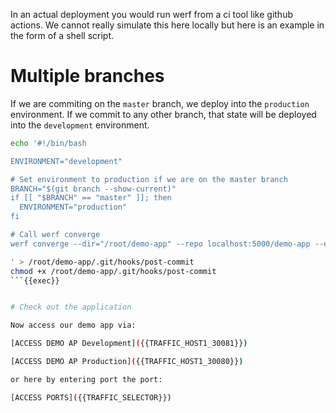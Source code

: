 In an actual deployment you would run werf from a ci tool like github actions.
We cannot really simulate this here locally but here is an example in the form of a shell script.

# Multiple branches

If we are commiting on the `master` branch, we deploy into the `production` environment.
If we commit to any other branch, that state will be deployed into the `development` environment.

```bash
echo '#!/bin/bash

ENVIRONMENT="development"

# Set environment to production if we are on the master branch
BRANCH="$(git branch --show-current)"
if [[ "$BRANCH" == "master" ]]; then
  ENVIRONMENT="production"
fi

# Call werf converge 
werf converge --dir="/root/demo-app" --repo localhost:5000/demo-app --env "$ENVIRONMENT"

' > /root/demo-app/.git/hooks/post-commit
chmod +x /root/demo-app/.git/hooks/post-commit
```{{exec}}


# Check out the application

Now access our demo app via:

[ACCESS DEMO AP Development]({{TRAFFIC_HOST1_30081}})

[ACCESS DEMO AP Production]({{TRAFFIC_HOST1_30080}})

or here by entering port the port:

[ACCESS PORTS]({{TRAFFIC_SELECTOR}})